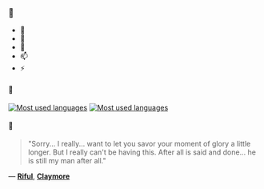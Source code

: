 ### 👋

- 🔭
- 🌱
- 💬
- 📫
- ⚡

#### 🧏

[![Most used languages](https://github-readme-stats-aynah.vercel.app/api/top-langs/?username=aynh&theme=solarized-dark&langs_count=6&layout=compact&hide_title=true)](https://github.com/anuraghazra/github-readme-stats#gh-dark-mode-only)
[![Most used languages](https://github-readme-stats-aynah.vercel.app/api/top-langs/?username=aynh&theme=solarized-light&langs_count=6&layout=compact&hide_title=true)](https://github.com/anuraghazra/github-readme-stats#gh-light-mode-only)

#### 💬

> "Sorry... I really... want to let you savor your moment of glory a little longer. But I really can't be having this. After all is said and done... he is still my man after all."

&mdash; [**Riful**](https://myanimelist.net/character.php?q=Riful&cat=character), [**Claymore**](https://myanimelist.net/search/all?q=Claymore&cat=all)
